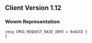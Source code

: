 ## Client Version 1.12

### Wowm Representation
```rust,ignore
cmsg CMSG_REQUEST_RAID_INFO = 0x02CD {
}

```
